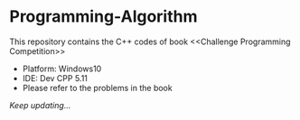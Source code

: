# Programming-Algorithm
This repository contains the C++ codes of book &lt;&lt;Challenge Programming Competition>>

* Platform: Windows10
* IDE: Dev CPP 5.11
* Please refer to the problems in the book

*Keep updating...*
